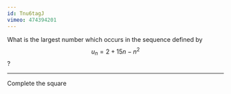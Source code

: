 ```yaml
---
id: Tnu6tagJ
vimeo: 474394201
---
```


What is the largest number which occurs in the sequence defined by
$$
u_n = 2 + 15n - n^2
$$
?

---

Complete the square
